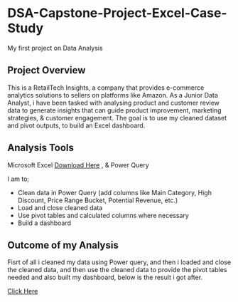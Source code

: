 # DSA-Capstone-Project-Excel-Case-Study
My first project on Data Analysis
## Project Overview
 This is a RetailTech Insights, a company that provides
e-commerce analytics solutions to sellers on platforms like Amazon. As a Junior Data Analyst, i have been
tasked with analysing product and customer review data to generate insights that can
guide product improvement, marketing strategies, & customer engagement. The goal is to use my cleaned dataset and pivot outputs, to build an Excel dashboard.
## Analysis Tools
   Microsoft Excel [Download Here](https://www.microsoft.com/en-us/microsoft-365/buy/compare-all-microsoft-365-products)
, & Power Query

   I am to;
- Clean data in Power Query (add columns like Main Category, High Discount, Price Range Bucket, Potential Revenue, etc.)
- Load and close cleaned data
- Use pivot tables and calculated columns where necessary
- Build a dashboard

## Outcome of my Analysis

 Fisrt of all i cleaned my data using Power query, and then i loaded and close the cleaned data, and then use the cleaned data to provide the pivot tables needed and also built my dashboard, below is the result i got after.

[Click Here](https://docs.google.com/spreadsheets/d/1OHt8ltceJ27XEcmDAP8NsOFjNQvJ9sta/edit?usp=sharing&ouid=104155766793079010065&rtpof=true&sd=true)
 
